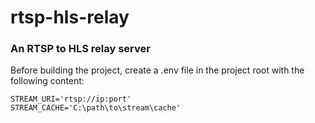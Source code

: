 # rtsp-hls-relay

### An RTSP to HLS relay server

Before building the project, create a .env file in the project root with the following content:

```
STREAM_URI='rtsp://ip:port'
STREAM_CACHE='C:\path\to\stream\cache'
```
